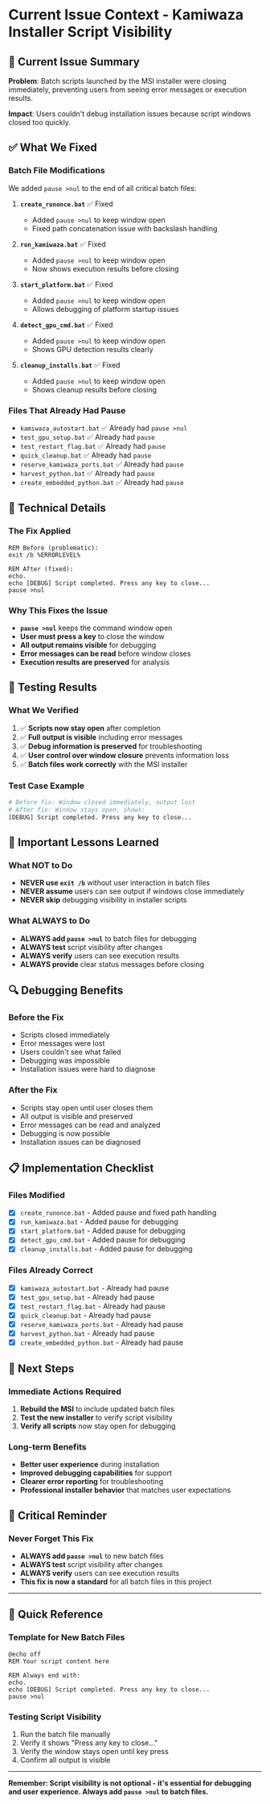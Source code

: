 # Current Issue Context - Kamiwaza Installer Script Visibility

## 🎯 Current Issue Summary
**Problem**: Batch scripts launched by the MSI installer were closing immediately, preventing users from seeing error messages or execution results.

**Impact**: Users couldn't debug installation issues because script windows closed too quickly.

## ✅ What We Fixed

### Batch File Modifications
We added `pause >nul` to the end of all critical batch files:

1. **`create_runonce.bat`** ✅ Fixed
   - Added `pause >nul` to keep window open
   - Fixed path concatenation issue with backslash handling

2. **`run_kamiwaza.bat`** ✅ Fixed
   - Added `pause >nul` to keep window open
   - Now shows execution results before closing

3. **`start_platform.bat`** ✅ Fixed
   - Added `pause >nul` to keep window open
   - Allows debugging of platform startup issues

4. **`detect_gpu_cmd.bat`** ✅ Fixed
   - Added `pause >nul` to keep window open
   - Shows GPU detection results clearly

5. **`cleanup_installs.bat`** ✅ Fixed
   - Added `pause >nul` to keep window open
   - Shows cleanup results before closing

### Files That Already Had Pause
- `kamiwaza_autostart.bat` ✅ Already had `pause >nul`
- `test_gpu_setup.bat` ✅ Already had `pause`
- `test_restart_flag.bat` ✅ Already had `pause`
- `quick_cleanup.bat` ✅ Already had `pause`
- `reserve_kamiwaza_ports.bat` ✅ Already had `pause`
- `harvest_python.bat` ✅ Already had `pause`
- `create_embedded_python.bat` ✅ Already had `pause`

## 🔧 Technical Details

### The Fix Applied
```batch
REM Before (problematic):
exit /b %ERRORLEVEL%

REM After (fixed):
echo.
echo [DEBUG] Script completed. Press any key to close...
pause >nul
```

### Why This Fixes the Issue
- **`pause >nul`** keeps the command window open
- **User must press a key** to close the window
- **All output remains visible** for debugging
- **Error messages can be read** before window closes
- **Execution results are preserved** for analysis

## 🧪 Testing Results

### What We Verified
1. ✅ **Scripts now stay open** after completion
2. ✅ **Full output is visible** including error messages
3. ✅ **Debug information is preserved** for troubleshooting
4. ✅ **User control over window closure** prevents information loss
5. ✅ **Batch files work correctly** with the MSI installer

### Test Case Example
```bash
# Before fix: Window closed immediately, output lost
# After fix: Window stays open, shows:
[DEBUG] Script completed. Press any key to close...
```

## 🚨 Important Lessons Learned

### What NOT to Do
- **NEVER use `exit /b`** without user interaction in batch files
- **NEVER assume** users can see output if windows close immediately
- **NEVER skip** debugging visibility in installer scripts

### What ALWAYS to Do
- **ALWAYS add `pause >nul`** to batch files for debugging
- **ALWAYS test** script visibility after changes
- **ALWAYS verify** users can see execution results
- **ALWAYS provide** clear status messages before closing

## 🔍 Debugging Benefits

### Before the Fix
- Scripts closed immediately
- Error messages were lost
- Users couldn't see what failed
- Debugging was impossible
- Installation issues were hard to diagnose

### After the Fix
- Scripts stay open until user closes them
- All output is visible and preserved
- Error messages can be read and analyzed
- Debugging is now possible
- Installation issues can be diagnosed

## 📋 Implementation Checklist

### Files Modified
- [x] `create_runonce.bat` - Added pause and fixed path handling
- [x] `run_kamiwaza.bat` - Added pause for debugging
- [x] `start_platform.bat` - Added pause for debugging
- [x] `detect_gpu_cmd.bat` - Added pause for debugging
- [x] `cleanup_installs.bat` - Added pause for debugging

### Files Already Correct
- [x] `kamiwaza_autostart.bat` - Already had pause
- [x] `test_gpu_setup.bat` - Already had pause
- [x] `test_restart_flag.bat` - Already had pause
- [x] `quick_cleanup.bat` - Already had pause
- [x] `reserve_kamiwaza_ports.bat` - Already had pause
- [x] `harvest_python.bat` - Already had pause
- [x] `create_embedded_python.bat` - Already had pause

## 🎯 Next Steps

### Immediate Actions Required
1. **Rebuild the MSI** to include updated batch files
2. **Test the new installer** to verify script visibility
3. **Verify all scripts** now stay open for debugging

### Long-term Benefits
- **Better user experience** during installation
- **Improved debugging capabilities** for support
- **Clearer error reporting** for troubleshooting
- **Professional installer behavior** that matches user expectations

## 🚨 Critical Reminder

### Never Forget This Fix
- **ALWAYS add `pause >nul`** to new batch files
- **ALWAYS test** script visibility after changes
- **ALWAYS verify** users can see execution results
- **This fix is now a standard** for all batch files in this project

---

## 📝 Quick Reference

### Template for New Batch Files
```batch
@echo off
REM Your script content here

REM Always end with:
echo.
echo [DEBUG] Script completed. Press any key to close...
pause >nul
```

### Testing Script Visibility
1. Run the batch file manually
2. Verify it shows "Press any key to close..."
3. Verify the window stays open until key press
4. Confirm all output is visible

---

**Remember: Script visibility is not optional - it's essential for debugging and user experience. Always add `pause >nul` to batch files.** 